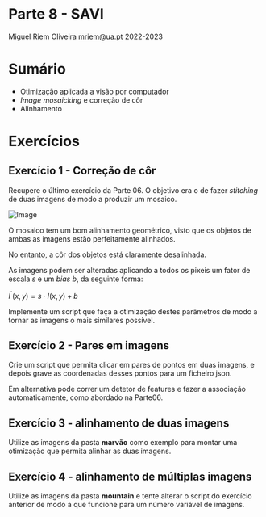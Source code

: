 Parte 8 - SAVI
==============
Miguel Riem Oliveira <mriem@ua.pt>
2022-2023

# Sumário

- Otimização aplicada a visão por computador
- _Image mosaicking_ e correção de côr
- Alinhamento 

# Exercícios

## Exercício 1 - Correção de côr

Recupere o último exercício da Parte 06. O objetivo era o de fazer _stitching_ de duas imagens de modo a produzir um mosaico.

![Image](docs/stitched.jpg)

O mosaico tem um bom alinhamento geométrico, visto que os objetos de ambas as imagens estão perfeitamente alinhados.

No entanto, a côr dos objetos está claramente desalinhada.

As imagens podem ser alteradas aplicando a todos os pixeis um fator de escala $s$ e um _bias_ $b$, da seguinte forma:

$I^{´}(x,y) = s \cdot I(x,y)  + b$

Implemente um script que faça a otimização destes parâmetros de modo a tornar as imagens o mais similares possível.

## Exercício 2 - Pares em imagens

Crie um script que permita clicar em pares de pontos em duas imagens, e depois grave as coordenadas desses pontos para um ficheiro json.

Em alternativa pode correr um detetor de features e fazer a associação automaticamente, como abordado na Parte06.

## Exercício 3 - alinhamento de duas imagens

Utilize as imagens da pasta **marvão** como exemplo para montar uma otimização que permita alinhar as duas imagens.

## Exercício 4 - alinhamento de múltiplas imagens

Utilize as imagens da pasta **mountain** e tente alterar o script do exercício anterior de modo a que funcione para um número variável de imagens.
